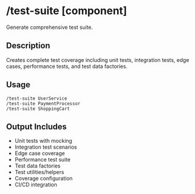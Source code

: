 # /test-suite [component]

Generate comprehensive test suite.

## Description
Creates complete test coverage including unit tests, integration tests, edge cases, performance tests, and test data factories.

## Usage
```
/test-suite UserService
/test-suite PaymentProcessor
/test-suite ShoppingCart
```

## Output Includes
- Unit tests with mocking
- Integration test scenarios
- Edge case coverage
- Performance test suite
- Test data factories
- Test utilities/helpers
- Coverage configuration
- CI/CD integration
